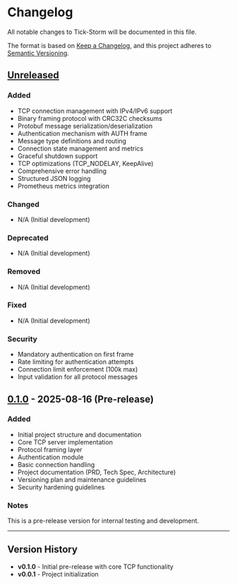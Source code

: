 # Changelog

All notable changes to Tick-Storm will be documented in this file.

The format is based on [Keep a Changelog](https://keepachangelog.com/en/1.0.0/),
and this project adheres to [Semantic Versioning](https://semver.org/spec/v2.0.0.html).

## [Unreleased]

### Added
- TCP connection management with IPv4/IPv6 support
- Binary framing protocol with CRC32C checksums
- Protobuf message serialization/deserialization
- Authentication mechanism with AUTH frame
- Message type definitions and routing
- Connection state management and metrics
- Graceful shutdown support
- TCP optimizations (TCP_NODELAY, KeepAlive)
- Comprehensive error handling
- Structured JSON logging
- Prometheus metrics integration

### Changed
- N/A (Initial development)

### Deprecated
- N/A (Initial development)

### Removed
- N/A (Initial development)

### Fixed
- N/A (Initial development)

### Security
- Mandatory authentication on first frame
- Rate limiting for authentication attempts
- Connection limit enforcement (100k max)
- Input validation for all protocol messages

## [0.1.0] - 2025-08-16 (Pre-release)

### Added
- Initial project structure and documentation
- Core TCP server implementation
- Protocol framing layer
- Authentication module
- Basic connection handling
- Project documentation (PRD, Tech Spec, Architecture)
- Versioning plan and maintenance guidelines
- Security hardening guidelines

### Notes
This is a pre-release version for internal testing and development.

---

## Version History

- **v0.1.0** - Initial pre-release with core TCP functionality
- **v0.0.1** - Project initialization

[Unreleased]: https://github.com/furkansarikaya/tick-storm/compare/v0.1.0...HEAD
[0.1.0]: https://github.com/furkansarikaya/tick-storm/releases/tag/v0.1.0
